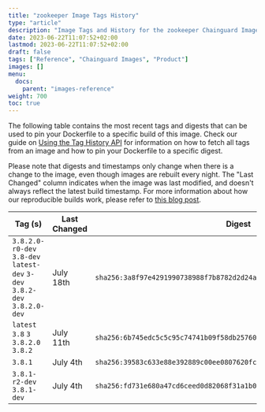 ```yaml
---
title: "zookeeper Image Tags History"
type: "article"
description: "Image Tags and History for the zookeeper Chainguard Image"
date: 2023-06-22T11:07:52+02:00
lastmod: 2023-06-22T11:07:52+02:00
draft: false
tags: ["Reference", "Chainguard Images", "Product"]
images: []
menu:
  docs:
    parent: "images-reference"
weight: 700
toc: true
---
```


The following table contains the most recent tags and digests that can be used to pin your Dockerfile to a specific build of this image. Check our guide on [Using the Tag History API](/chainguard/chainguard-images/using-the-tag-history-api/) for information on how to fetch all tags from an image and how to pin your Dockerfile to a specific digest.

Please note that digests and timestamps only change when there is a change to the image, even though images are rebuilt every night. The "Last Changed" column indicates when the image was last modified, and doesn't always reflect the latest build timestamp. For more information about how our reproducible builds work, please refer to [this blog post](https://www.chainguard.dev/unchained/reproducing-chainguards-reproducible-image-builds).

| Tag (s)                                                                    | Last Changed | Digest                                                                    |
|----------------------------------------------------------------------------|--------------|---------------------------------------------------------------------------|
|  `3.8.2.0-r0-dev` `3.8-dev` `latest-dev` `3-dev` `3.8.2-dev` `3.8.2.0-dev` | July 18th    | `sha256:3a8f97e4291990738988f7b8782d2d24a6dfd96fba951be90f4d8f046f70bd6b` |
|  `latest` `3.8` `3` `3.8.2.0` `3.8.2`                                      | July 11th    | `sha256:6b745edc5c5c95c74741b09f58db257606cb71858495bd7c47f46fa89fd355c2` |
|  `3.8.1`                                                                   | July 4th     | `sha256:39583c633e88e392889c00ee0807620fc363be8dedfa57c7c7b2c54c2304831b` |
|  `3.8.1-r2-dev` `3.8.1-dev`                                                | July 4th     | `sha256:fd731e680a47cd6ceed0d82068f31a1b06e612314ba142e8785f2ad2351dd12b` |
